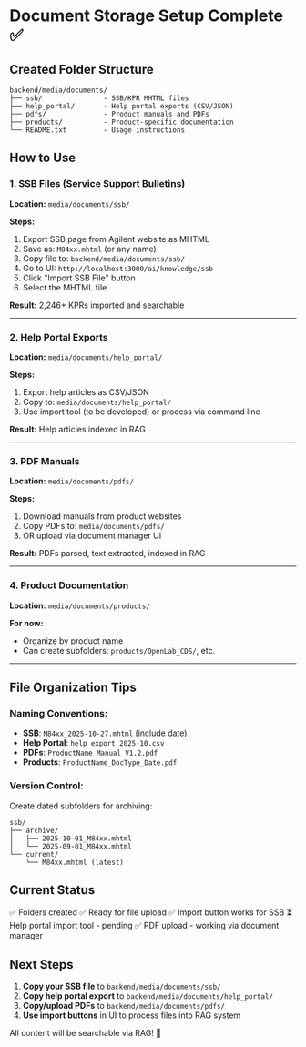 # Document Storage Setup Complete ✅

## Created Folder Structure

```
backend/media/documents/
├── ssb/               - SSB/KPR MHTML files
├── help_portal/       - Help portal exports (CSV/JSON)
├── pdfs/              - Product manuals and PDFs
├── products/          - Product-specific documentation
└── README.txt         - Usage instructions
```

## How to Use

### 1. SSB Files (Service Support Bulletins)
**Location:** `media/documents/ssb/`

**Steps:**
1. Export SSB page from Agilent website as MHTML
2. Save as: `M84xx.mhtml` (or any name)
3. Copy file to: `backend/media/documents/ssb/`
4. Go to UI: `http://localhost:3000/ai/knowledge/ssb`
5. Click "Import SSB File" button
6. Select the MHTML file

**Result:** 2,246+ KPRs imported and searchable

---

### 2. Help Portal Exports
**Location:** `media/documents/help_portal/`

**Steps:**
1. Export help articles as CSV/JSON
2. Copy to: `media/documents/help_portal/`
3. Use import tool (to be developed) or process via command line

**Result:** Help articles indexed in RAG

---

### 3. PDF Manuals
**Location:** `media/documents/pdfs/`

**Steps:**
1. Download manuals from product websites
2. Copy PDFs to: `media/documents/pdfs/`
3. OR upload via document manager UI

**Result:** PDFs parsed, text extracted, indexed in RAG

---

### 4. Product Documentation
**Location:** `media/documents/products/`

**For now:**
- Organize by product name
- Can create subfolders: `products/OpenLab_CDS/`, etc.

---

## File Organization Tips

### Naming Conventions:
- **SSB**: `M84xx_2025-10-27.mhtml` (include date)
- **Help Portal**: `help_export_2025-10.csv`
- **PDFs**: `ProductName_Manual_V1.2.pdf`
- **Products**: `ProductName_DocType_Date.pdf`

### Version Control:
Create dated subfolders for archiving:
```
ssb/
├── archive/
│   ├── 2025-10-01_M84xx.mhtml
│   └── 2025-09-01_M84xx.mhtml
└── current/
    └── M84xx.mhtml (latest)
```

## Current Status

✅ Folders created
✅ Ready for file upload
✅ Import button works for SSB
⏳ Help portal import tool - pending
✅ PDF upload - working via document manager

## Next Steps

1. **Copy your SSB file** to `backend/media/documents/ssb/`
2. **Copy help portal export** to `backend/media/documents/help_portal/`
3. **Copy/upload PDFs** to `backend/media/documents/pdfs/`
4. **Use import buttons** in UI to process files into RAG system

All content will be searchable via RAG! 🎉

